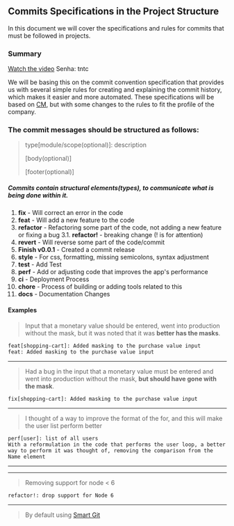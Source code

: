 ## Commits Specifications in the Project Structure

In this document we will cover the specifications and rules for commits that must be followed in projects.

### Summary

[Watch the video]()
Senha: tntc

We will be basing this on the commit convention specification that provides us with several simple rules for creating and explaining the commit history, which makes it easier and more automated. These specifications will be based on [CM](https://www.conventionalcommits.org/en/v1.0.0/#specification), but with some changes to the rules to fit the profile of the company. <br />

### The commit messages should be structured as follows:
> type[module/scope(optional)]: description
>
> [body(optional)]
>
>[footer(optional)]

##### Commits contain structural elements(types), to communicate what is being done within it.
1. **fix**           - Will correct an error in the code
2. **feat**          - Will add a new feature to the code
3. **refactor**      - Refactoring some part of the code, not adding a new feature or fixing a bug
3.1. **refactor!**   - breaking change (! is for attention)
4. **revert**        - Will reverse some part of the code/commit
5. **Finish v0.0.1** - Created a commit release
6. **style**         - For css, formatting, missing semicolons, syntax adjustment
7. **test**          - Add Test 
8. **perf**          - Add or adjusting code that improves the app's performance
9. **ci**            - Deployment Process
10. **chore**        - Process of building or adding tools related to this
11. **docs**         - Documentation Changes

#### Examples

>Input that a monetary value should be entered, went into production without the mask, but it was noted that it was **better has the masks**.

`feat[shopping-cart]: Added masking to the purchase value input` <br />
`feat: Added masking to the purchase value input`

---

>Had a bug in the input that a monetary value must be entered and went into production without the mask, **but should have gone with the mask**.

`fix[shopping-cart]: Added masking to the purchase value input`

---

>I thought of a way to improve the format of the for, and this will make the user list perform better

`perf[user]: list of all users`<br />
`With a reformulation in the code that performs the user loop, a better way to perform it was thought of, removing the comparison from the Name element`

---
---

>Removing support for node < 6

`refactor!: drop support for Node 6`<br />

---
> By default using [Smart Git](https://www.syntevo.com/smartgit/)




